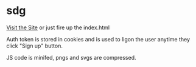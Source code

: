 # sdg

[Visit the Site](https://falconbow.github.io/sdg/) or just fire up the index.html

Auth token is stored in cookies and is used to ligon the user anytime they click "Sign up" button. 

JS code is minifed, pngs and svgs are compressed. 
